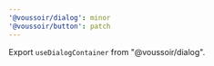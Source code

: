 ```yaml
---
'@voussoir/dialog': minor
'@voussoir/button': patch
---
```


Export `useDialogContainer` from "@voussoir/dialog".
